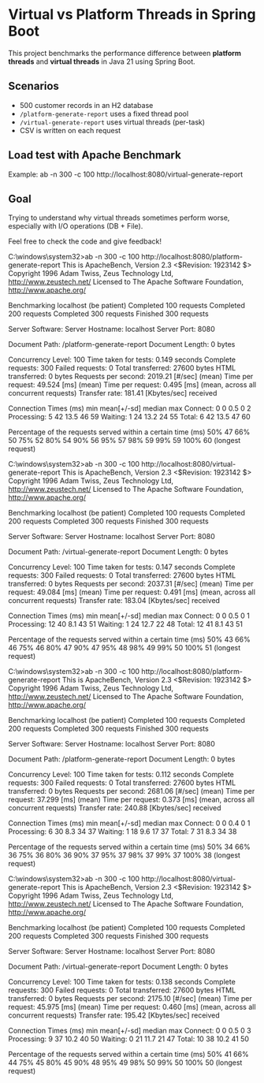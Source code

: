 # Virtual vs Platform Threads in Spring Boot

This project benchmarks the performance difference between **platform threads** and **virtual threads** in Java 21 using Spring Boot.

## Scenarios
- 500 customer records in an H2 database
- `/platform-generate-report` uses a fixed thread pool
- `/virtual-generate-report` uses virtual threads (per-task)
- CSV is written on each request

## Load test with Apache Benchmark
Example: ab -n 300 -c 100 http://localhost:8080/virtual-generate-report

## Goal
Trying to understand why virtual threads sometimes perform worse, especially with I/O operations (DB + File).

Feel free to check the code and give feedback!


C:\windows\system32>ab -n 300 -c 100 http://localhost:8080/platform-generate-report
This is ApacheBench, Version 2.3 <$Revision: 1923142 $>
Copyright 1996 Adam Twiss, Zeus Technology Ltd, http://www.zeustech.net/
Licensed to The Apache Software Foundation, http://www.apache.org/

Benchmarking localhost (be patient)
Completed 100 requests
Completed 200 requests
Completed 300 requests
Finished 300 requests


Server Software:
Server Hostname:        localhost
Server Port:            8080

Document Path:          /platform-generate-report
Document Length:        0 bytes

Concurrency Level:      100
Time taken for tests:   0.149 seconds
Complete requests:      300
Failed requests:        0
Total transferred:      27600 bytes
HTML transferred:       0 bytes
Requests per second:    2019.21 [#/sec] (mean)
Time per request:       49.524 [ms] (mean)
Time per request:       0.495 [ms] (mean, across all concurrent requests)
Transfer rate:          181.41 [Kbytes/sec] received

Connection Times (ms)
              min  mean[+/-sd] median   max
Connect:        0    0   0.5      0       2
Processing:     5   42  13.5     46      59
Waiting:        1   24  13.2     24      55
Total:          6   42  13.5     47      60

Percentage of the requests served within a certain time (ms)
  50%     47
  66%     50
  75%     52
  80%     54
  90%     56
  95%     57
  98%     59
  99%     59
 100%     60 (longest request)

C:\windows\system32>ab -n 300 -c 100 http://localhost:8080/virtual-generate-report
This is ApacheBench, Version 2.3 <$Revision: 1923142 $>
Copyright 1996 Adam Twiss, Zeus Technology Ltd, http://www.zeustech.net/
Licensed to The Apache Software Foundation, http://www.apache.org/

Benchmarking localhost (be patient)
Completed 100 requests
Completed 200 requests
Completed 300 requests
Finished 300 requests


Server Software:
Server Hostname:        localhost
Server Port:            8080

Document Path:          /virtual-generate-report
Document Length:        0 bytes

Concurrency Level:      100
Time taken for tests:   0.147 seconds
Complete requests:      300
Failed requests:        0
Total transferred:      27600 bytes
HTML transferred:       0 bytes
Requests per second:    2037.31 [#/sec] (mean)
Time per request:       49.084 [ms] (mean)
Time per request:       0.491 [ms] (mean, across all concurrent requests)
Transfer rate:          183.04 [Kbytes/sec] received

Connection Times (ms)
              min  mean[+/-sd] median   max
Connect:        0    0   0.5      0       1
Processing:    12   40   8.1     43      51
Waiting:        1   24  12.7     22      48
Total:         12   41   8.1     43      51

Percentage of the requests served within a certain time (ms)
  50%     43
  66%     46
  75%     46
  80%     47
  90%     47
  95%     48
  98%     49
  99%     50
 100%     51 (longest request)

C:\windows\system32>ab -n 300 -c 100 http://localhost:8080/platform-generate-report
This is ApacheBench, Version 2.3 <$Revision: 1923142 $>
Copyright 1996 Adam Twiss, Zeus Technology Ltd, http://www.zeustech.net/
Licensed to The Apache Software Foundation, http://www.apache.org/

Benchmarking localhost (be patient)
Completed 100 requests
Completed 200 requests
Completed 300 requests
Finished 300 requests


Server Software:
Server Hostname:        localhost
Server Port:            8080

Document Path:          /platform-generate-report
Document Length:        0 bytes

Concurrency Level:      100
Time taken for tests:   0.112 seconds
Complete requests:      300
Failed requests:        0
Total transferred:      27600 bytes
HTML transferred:       0 bytes
Requests per second:    2681.06 [#/sec] (mean)
Time per request:       37.299 [ms] (mean)
Time per request:       0.373 [ms] (mean, across all concurrent requests)
Transfer rate:          240.88 [Kbytes/sec] received

Connection Times (ms)
              min  mean[+/-sd] median   max
Connect:        0    0   0.4      0       1
Processing:     6   30   8.3     34      37
Waiting:        1   18   9.6     17      37
Total:          7   31   8.3     34      38

Percentage of the requests served within a certain time (ms)
  50%     34
  66%     36
  75%     36
  80%     36
  90%     37
  95%     37
  98%     37
  99%     37
 100%     38 (longest request)

C:\windows\system32>ab -n 300 -c 100 http://localhost:8080/virtual-generate-report
This is ApacheBench, Version 2.3 <$Revision: 1923142 $>
Copyright 1996 Adam Twiss, Zeus Technology Ltd, http://www.zeustech.net/
Licensed to The Apache Software Foundation, http://www.apache.org/

Benchmarking localhost (be patient)
Completed 100 requests
Completed 200 requests
Completed 300 requests
Finished 300 requests


Server Software:
Server Hostname:        localhost
Server Port:            8080

Document Path:          /virtual-generate-report
Document Length:        0 bytes

Concurrency Level:      100
Time taken for tests:   0.138 seconds
Complete requests:      300
Failed requests:        0
Total transferred:      27600 bytes
HTML transferred:       0 bytes
Requests per second:    2175.10 [#/sec] (mean)
Time per request:       45.975 [ms] (mean)
Time per request:       0.460 [ms] (mean, across all concurrent requests)
Transfer rate:          195.42 [Kbytes/sec] received

Connection Times (ms)
              min  mean[+/-sd] median   max
Connect:        0    0   0.5      0       3
Processing:     9   37  10.2     40      50
Waiting:        0   21  11.7     21      47
Total:         10   38  10.2     41      50

Percentage of the requests served within a certain time (ms)
  50%     41
  66%     44
  75%     45
  80%     45
  90%     48
  95%     49
  98%     50
  99%     50
 100%     50 (longest request)
